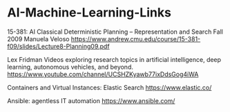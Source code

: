 # AI-Machine-Learning-Links


15-381: AI
Classical Deterministic Planning –
Representation and Search
Fall 2009
Manuela Veloso 
https://www.andrew.cmu.edu/course/15-381-f09/slides/Lecture8-Planning09.pdf

Lex Fridman Videos exploring research topics in artificial intelligence, deep learning, autonomous vehicles, and beyond.
https://www.youtube.com/channel/UCSHZKyawb77ixDdsGog4iWA


Containers and Virtual Instances: 
Elastic Search
https://www.elastic.co/

Ansible: agentless IT automation
https://www.ansible.com/
